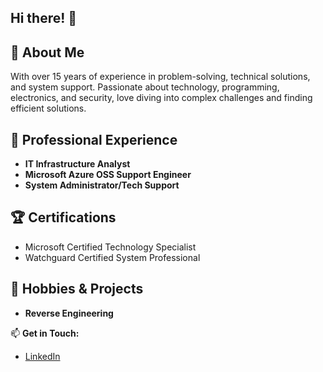 ## Hi there! 👋

## 🚀 About Me
With over 15 years of experience in problem-solving, technical solutions, and system support. Passionate about technology, programming, electronics, and security, love diving into complex challenges and finding efficient solutions.

## 💼 Professional Experience
- **IT Infrastructure Analyst**
- **Microsoft Azure OSS Support Engineer** 
- **System Administrator/Tech Support** 

## 🏆 Certifications
- Microsoft Certified Technology Specialist
- Watchguard Certified System Professional

## 📌 Hobbies & Projects
- **Reverse Engineering**

📫 **Get in Touch:**
- [LinkedIn](https://www.linkedin.com/in/filipe-polido/)
